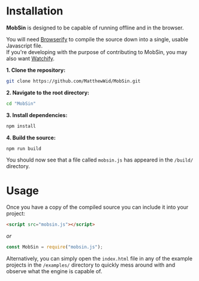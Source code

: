 # Installation

**MobSin** is designed to be capable of running offline and in the browser.

You will need [Browserify](http://browserify.org/) to compile the source down into a single, usable Javascript file.  
If you're developing with the purpose of contributing to MobSin, you may also want [Watchify](https://github.com/browserify/watchify).

**1. Clone the repository:**

```bash
git clone https://github.com/MatthewWid/MobSin.git
```

**2. Navigate to the root directory:**

```bash
cd "MobSin"
```

**3. Install dependencies:**

```bash
npm install
```

**4. Build the source:**

```bash
npm run build
```

You should now see that a file called `mobsin.js` has appeared in the `/build/` directory.

# Usage

Once you have a copy of the compiled source you can include it into your project:

```html
<script src="mobsin.js"></script>
```

*or*

```javascript
const MobSin = require("mobsin.js");
```

Alternatively, you can simply open the `index.html` file in any of the example projects in the `/examples/` directory to quickly mess around with and observe what the engine is capable of.
